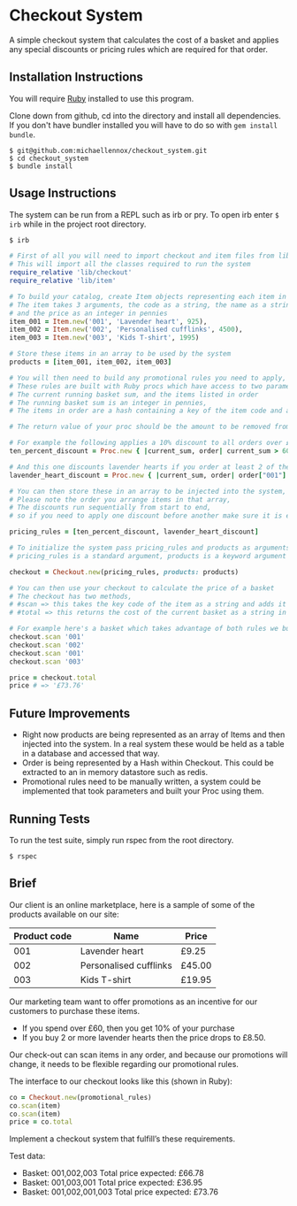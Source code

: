 # Checkout System

A simple checkout system that calculates the cost of a basket and applies any special discounts or pricing rules which are required for that order.

## Installation Instructions

You will require [Ruby](https://www.ruby-lang.org/en/downloads/) installed to use this program.

Clone down from github, cd into the directory and install all dependencies. If you don't have bundler installed you will have to do so with `gem install bundle`.

```
$ git@github.com:michaellennox/checkout_system.git
$ cd checkout_system
$ bundle install
```

## Usage Instructions

The system can be run from a REPL such as irb or pry. To open irb enter `$ irb` while in the project root directory.

```ruby
$ irb

# First of all you will need to import checkout and item files from lib,
# This will import all the classes required to run the system
require_relative 'lib/checkout'
require_relative 'lib/item'

# To build your catalog, create Item objects representing each item in the catalog,
# The item takes 3 arguments, the code as a string, the name as a string
# and the price as an integer in pennies
item_001 = Item.new('001', 'Lavender heart', 925),
item_002 = Item.new('002', 'Personalised cufflinks', 4500),
item_003 = Item.new('003', 'Kids T-shirt', 1995)

# Store these items in an array to be used by the system
products = [item_001, item_002, item_003]

# You will then need to build any promotional rules you need to apply,
# These rules are built with Ruby procs which have access to two parameters,
# The current running basket sum, and the items listed in order
# The running basket sum is an integer in pennies,
# The items in order are a hash containing a key of the item code and a value of the number in order

# The return value of your proc should be the amount to be removed from the running sum

# For example the following applies a 10% discount to all orders over £60
ten_percent_discount = Proc.new { |current_sum, order| current_sum > 6000 ? current_sum * 0.1 : 0 }

# And this one discounts lavender hearts if you order at least 2 of them
lavender_heart_discount = Proc.new { |current_sum, order| order["001"] >= 2 ? order["001"] * 75 : 0 }

# You can then store these in an array to be injected into the system,
# Please note the order you arrange items in that array,
# The discounts run sequentially from start to end,
# so if you need to apply one discount before another make sure it is earlier

pricing_rules = [ten_percent_discount, lavender_heart_discount]

# To initialize the system pass pricing_rules and products as arguments
# pricing_rules is a standard argument, products is a keyword argument

checkout = Checkout.new(pricing_rules, products: products)

# You can then use your checkout to calculate the price of a basket
# The checkout has two methods,
# #scan => this takes the key code of the item as a string and adds it to your basket
# #total => this returns the cost of the current basket as a string in pounds

# For example here's a basket which takes advantage of both rules we built
checkout.scan '001'
checkout.scan '002'
checkout.scan '001'
checkout.scan '003'

price = checkout.total
price # => '£73.76'
```

## Future Improvements

* Right now products are being represented as an array of Items and then injected into the system. In a real system these would be held as a table in a database and accessed that way.
* Order is being represented by a Hash within Checkout. This could be extracted to an in memory datastore such as redis.
* Promotional rules need to be manually written, a system could be implemented that took parameters and built your Proc using them.

## Running Tests

To run the test suite, simply run rspec from the root directory.

```
$ rspec
```

## Brief

Our client is an online marketplace, here is a sample of some of the products available on our site:

Product code | Name | Price
-------------|------|------
001 | Lavender heart | £9.25
002 | Personalised cufflinks | £45.00
003 | Kids T-shirt | £19.95

Our marketing team want to offer promotions as an incentive for our customers to purchase these items.

* If you spend over £60, then you get 10% of your purchase
* If you buy 2 or more lavender hearts then the price drops to £8.50.

Our check-out can scan items in any order, and because our promotions will change, it needs to be
flexible regarding our promotional rules.

The interface to our checkout looks like this (shown in Ruby):

```ruby
co = Checkout.new(promotional_rules)
co.scan(item)
co.scan(item)
price = co.total
```

Implement a checkout system that fulfill’s these requirements.

Test data:

* Basket: 001,002,003
  Total price expected: £66.78
* Basket: 001,003,001
  Total price expected: £36.95
* Basket: 001,002,001,003
  Total price expected: £73.76
